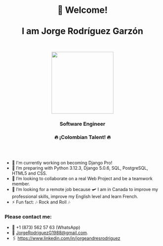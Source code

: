 <p align="center" width="300">
   <h1 align="center">👋 Welcome! <br><br>
   I am Jorge Rodríguez Garzón</h1>
</p>
<br>


<p align="center" width="300">
   <img align="center" width="200" src="https://github.com/jorgerodriguezg1988/jorgerodriguezg1988/assets/71800555/3142e52f-d110-46e2-af42-fa7d0e10d278" />
   <h3 align="center">Software Engineer</h3>
   <h3 align="center">🔥 ¡Colombian Talent! 🔥</h3>

   <br><br>

   
</p>



- 🔭 I'm currently working on becoming Django Pro!
- 🌱 I’m preparing with Python 3.12.3, Django 5.0.6, SQL, PostgreSQL, HTML5 and CSS.
- 👯 I’m looking to collaborate on a real Web Project and be a teamwork member.
- 🤔 I’m looking for a remote job because 🛩️ I am in Canada to improve my professional skills, improve my English level and learn French.
- ⚡ Fun fact: 🎶 Rock and Roll 🎶

<h3>Please contact me:</h3>

- 📱 +1 (873) 562 57 63 (WhatsApp)
- 📧 JorgeRodriguezG1988@gmail.com.
- 🖇️ https://www.linkedin.com/in/jorgeandresrodriguez


<!--
**jorgerodriguezg1988/jorgerodriguezg1988** is a ✨ _special_ ✨ repository because its `README.md` (this file) appears on your GitHub profile.

Here are some ideas to get you started:

- 🔭 I’m currently working on ...
- 🌱 I’m currently learning ...
- 👯 I’m looking to collaborate on ...
- 🤔 I’m looking for help with ...
- 💬 Ask me about ...
- 📫 How to reach me: ...
- 😄 Pronouns: ...
- ⚡ Fun fact: ...
-->
